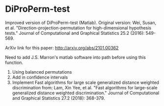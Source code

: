 # DiProPerm-test
Improved version of DiProPerm-test (Matlab). Original version: Wei, Susan, et al. "Direction-projection-permutation for high-dimensional hypothesis tests." Journal of Computational and Graphical Statistics 25.2 (2016): 549-569.

ArXiv link for this paper: http://arxiv.org/abs/2101.00362

Need to add J.S. Marron's matlab software into path before using this function. 

1. Using balanced permutations
2. Add in confidence intervals
3. Implement Fast algorithms for large scale generalized distance weighted discrimination from:
Lam, Xin Yee, et al. "Fast algorithms for large-scale generalized distance weighted discrimination." Journal of Computational and Graphical Statistics 27.2 (2018): 368-379.
